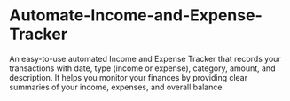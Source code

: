 # Automate-Income-and-Expense-Tracker
An easy-to-use automated Income and Expense Tracker that records your transactions with date, type (income or expense), category, amount, and description. It helps you monitor your finances by providing clear summaries of your income, expenses, and overall balance
